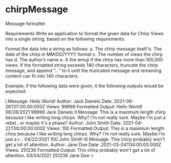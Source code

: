 # chirpMessage
Message formatter

Requirements
Write an application to format the given data for Chirp Views into a single string, based on the following requirements:

Format the data into a string as follows: a. The chirp message itself b. The date of the chirp in MM/DD/YYYY format c. The number of views the chirp has d. The author’s name 
e. A fire emoji if the chirp has more than 100,000 views.
If the formatted string exceeds 140 characters, truncate the chirp message, and append “…” to it until the truncated message and remaining content can fit into 140 characters.

Example, if the following data were given, it the following outputs would be expected:

I.Message: Hello World! Author: Jack Daniels Date: 2021-06-28T07:00:00.000Z Views: 99999 Formatted Output: Hello World! 06/28/2021 99999 Jack Daniels
II.Message: This is a maximum length chirp because I like writing long chirps. Why? I'm not really sure. Maybe I'm just a rebel.. or maybe it's a phase? Author: John Smith Date: 2021-04-22T00:00:00.000Z Views: 100 Formatted Output: This is a maximum length chirp because I like writing long chirps. Why? I'm not really sure. Maybe I'm just a r... 04/22/2021 100 John Smith
III.Message: This chirp probably won't get a lot of attention. Author: Jane Doe Date: 2021-03-04T04:00:00.000Z Views: 251236 Formatted Output: This chirp probably won't get a lot of attention. 03/04/2021 251236 Jane Doe 🔥
